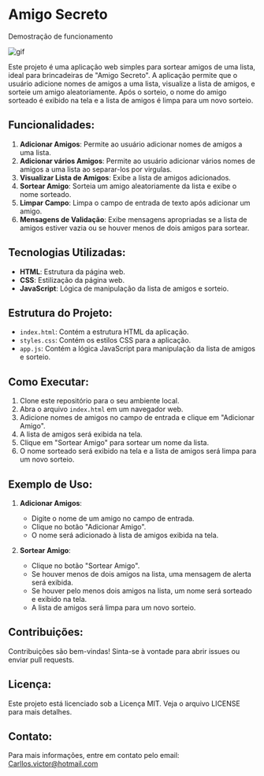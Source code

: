 # Amigo Secreto
 Demostração de funcionamento

   ![gif](https://github.com/user-attachments/assets/9ca71260-78ba-4753-ac80-50bf927b1fa9)


Este projeto é uma aplicação web simples para sortear amigos de uma lista, ideal para brincadeiras de "Amigo Secreto". A aplicação permite que o usuário adicione nomes de amigos a uma lista, visualize a lista de amigos, e sorteie um amigo aleatoriamente. Após o sorteio, o nome do amigo sorteado é exibido na tela e a lista de amigos é limpa para um novo sorteio.

## Funcionalidades:
1. **Adicionar Amigos**: Permite ao usuário adicionar nomes de amigos a uma lista.
2. **Adicionar vários Amigos**: Permite ao usuário adicionar vários nomes de amigos a uma lista ao separar-los por virgulas.
3. **Visualizar Lista de Amigos**: Exibe a lista de amigos adicionados.
4. **Sortear Amigo**: Sorteia um amigo aleatoriamente da lista e exibe o nome sorteado.
5. **Limpar Campo**: Limpa o campo de entrada de texto após adicionar um amigo.
6. **Mensagens de Validação**: Exibe mensagens apropriadas se a lista de amigos estiver vazia ou se houver menos de dois amigos para sortear.

## Tecnologias Utilizadas:
- **HTML**: Estrutura da página web.
- **CSS**: Estilização da página web.
- **JavaScript**: Lógica de manipulação da lista de amigos e sorteio.

## Estrutura do Projeto:
- `index.html`: Contém a estrutura HTML da aplicação.
- `styles.css`: Contém os estilos CSS para a aplicação.
- `app.js`: Contém a lógica JavaScript para manipulação da lista de amigos e sorteio.

## Como Executar:
1. Clone este repositório para o seu ambiente local.
2. Abra o arquivo `index.html` em um navegador web.
3. Adicione nomes de amigos no campo de entrada e clique em "Adicionar Amigo".
4. A lista de amigos será exibida na tela.
5. Clique em "Sortear Amigo" para sortear um nome da lista.
6. O nome sorteado será exibido na tela e a lista de amigos será limpa para um novo sorteio.

## Exemplo de Uso:
1. **Adicionar Amigos**:
   - Digite o nome de um amigo no campo de entrada.
   - Clique no botão "Adicionar Amigo".
   - O nome será adicionado à lista de amigos exibida na tela.

2. **Sortear Amigo**:
   - Clique no botão "Sortear Amigo".
   - Se houver menos de dois amigos na lista, uma mensagem de alerta será exibida.
   - Se houver pelo menos dois amigos na lista, um nome será sorteado e exibido na tela.
   - A lista de amigos será limpa para um novo sorteio.

## Contribuições:
Contribuições são bem-vindas! Sinta-se à vontade para abrir issues ou enviar pull requests.

## Licença:
Este projeto está licenciado sob a Licença MIT. Veja o arquivo LICENSE para mais detalhes.

## Contato:
Para mais informações, entre em contato pelo email: Carllos.victor@hotmail.com
